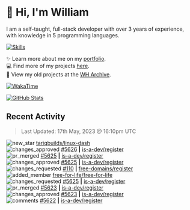 # 👋 Hi, I'm William
I am a self-taught, full-stack developer with over 3 years of experience, with knowledge in 5 programming languages.

[![Skills](https://skillicons.dev/icons?i=css,cloudflare,discord,bots,docker,express,firebase,git,github,githubactions,html,js,linux,md,mongodb,netlify,nodejs,py,tailwind,ts,vercel,vscode,wordpress,workers)](https://wdh.gg/dev)

✨️ Learn more about me on my [portfolio](https://wdh.gg/dev).
<br>
💻 Find more of my projects [here](https://wdh.gg/github-org).
<br>
📁 View my old projects at the [WH Archive](https://wdh.gg/github-archive).

[![WakaTime](https://wakatime.com/badge/user/817e29c1-e1ac-4adc-936b-37bfa447c165.svg?style=for-the-badge)](https://wdh.gg/wakatime)

[![GitHub Stats](https://github-readme-stats.vercel.app/api?username=williamdavidharrison&theme=algolia&show_icons=true&border_radius=8&count_private=true&include_all_commits=true)](https://wdh.gg/github)

## Recent Activity
<!--RECENT_ACTIVITY:last_update-->
> Last Updated: 17th May, 2023 @ 16:10pm UTC
<!--RECENT_ACTIVITY:last_update_end-->

<!--RECENT_ACTIVITY:start-->
![new_star](https://cdn.jsdelivr.net/gh/Readme-Workflows/Readme-Icons@main/icons/octicons/StarredRepositoryYellow.svg) [tariqbuilds/linux-dash](https://github.com/tariqbuilds/linux-dash)<br>
![changes_approved](https://cdn.jsdelivr.net/gh/Readme-Workflows/Readme-Icons@main/icons/octicons/ApprovedChanges.svg) [#5626](https://github.com/is-a-dev/register/pull/5626#pullrequestreview-1430489898) **|** [is-a-dev/register](https://github.com/is-a-dev/register)<br>
![pr_merged](https://cdn.jsdelivr.net/gh/Readme-Workflows/Readme-Icons@main/icons/octicons/PullRequestMerged.svg) [#5625](https://github.com/is-a-dev/register/pull/5625) **|** [is-a-dev/register](https://github.com/is-a-dev/register)<br>
![changes_approved](https://cdn.jsdelivr.net/gh/Readme-Workflows/Readme-Icons@main/icons/octicons/ApprovedChanges.svg) [#5625](https://github.com/is-a-dev/register/pull/5625#pullrequestreview-1430104657) **|** [is-a-dev/register](https://github.com/is-a-dev/register)<br>
![changes_requested](https://cdn.jsdelivr.net/gh/Readme-Workflows/Readme-Icons@main/icons/octicons/RequestedChanges.svg) [#110](https://github.com/free-domains/register/pull/110#pullrequestreview-1429789124) **|** [free-domains/register](https://github.com/free-domains/register)<br>
![added_member](https://cdn.jsdelivr.net/gh/Readme-Workflows/Readme-Icons@main/icons/octicons/People.svg) [free-for-life/free-for-life](https://github.com/free-for-life/free-for-life)<br>
![changes_requested](https://cdn.jsdelivr.net/gh/Readme-Workflows/Readme-Icons@main/icons/octicons/RequestedChanges.svg) [#5625](https://github.com/is-a-dev/register/pull/5625#pullrequestreview-1429607860) **|** [is-a-dev/register](https://github.com/is-a-dev/register)<br>
![pr_merged](https://cdn.jsdelivr.net/gh/Readme-Workflows/Readme-Icons@main/icons/octicons/PullRequestMerged.svg) [#5623](https://github.com/is-a-dev/register/pull/5623) **|** [is-a-dev/register](https://github.com/is-a-dev/register)<br>
![changes_approved](https://cdn.jsdelivr.net/gh/Readme-Workflows/Readme-Icons@main/icons/octicons/ApprovedChanges.svg) [#5623](https://github.com/is-a-dev/register/pull/5623#pullrequestreview-1429606859) **|** [is-a-dev/register](https://github.com/is-a-dev/register)<br>
![comments](https://cdn.jsdelivr.net/gh/Readme-Workflows/Readme-Icons@main/icons/octicons/Comment.svg) [#5622](https://github.com/is-a-dev/register/pull/5622#issuecomment-1550511811) **|** [is-a-dev/register](https://github.com/is-a-dev/register)<br>
<!--RECENT_ACTIVITY:end-->
